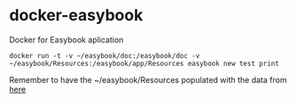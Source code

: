# docker-easybook
Docker for Easybook aplication

    docker run -t -v ~/easybook/doc:/easybook/doc -v ~/easybook/Resources:/easybook/app/Resources easybook new test print

Remember to have the ~/easybook/Resources populated with the data from [here](https://github.com/javiereguiluz/easybook/tree/master/app/Resources)
